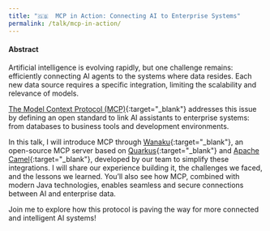 ```yaml
---
title: "🇬🇧  MCP in Action: Connecting AI to Enterprise Systems"
permalink: /talk/mcp-in-action/
---
```


#### Abstract

Artificial intelligence is evolving rapidly, but one challenge remains: efficiently connecting AI agents to the systems where data resides. Each new data source requires a specific integration, limiting the scalability and relevance of models.

[The Model Context Protocol (MCP)](https://docs.anthropic.com/en/docs/agents-and-tools/mcp){:target="_blank"} addresses this issue by defining an open standard to link AI assistants to enterprise systems: from databases to business tools and development environments.

In this talk, I will introduce MCP through [Wanaku](https://wanaku.ai/){:target="_blank"}, an open-source MCP server based on [Quarkus](https://quarkus.io/){:target="_blank"} and [Apache Camel](https://camel.apache.org/){:target="_blank"}, developed by our team to simplify these integrations. I will share our experience building it, the challenges we faced, and the lessons we learned. You’ll also see how MCP, combined with modern Java technologies, enables seamless and secure connections between AI and enterprise data.

Join me to explore how this protocol is paving the way for more connected and intelligent AI systems!